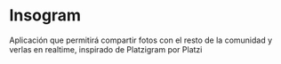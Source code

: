 # Insogram
Aplicación que permitirá compartir fotos con el resto de la comunidad y verlas en realtime, inspirado de Platzigram por Platzi
